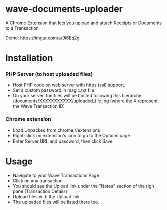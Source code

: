 # wave-documents-uploader
A Chrome Extension that lets you upload and attach Receipts or Documents to a Transaction

Demo: https://imgur.com/a/9i6Eq2g

# Installation
### PHP Server (to host uploaded files)
- Host PHP code on web server with https (ssl) support.
- Set a custom password in magic.txt file
- On your server, the files will be hosted following this hierarchy: /documents/XXXXXXXXXXX/uploaded_file.jpg (where the X represent the Wave Transaction ID)

### Chrome extension
- Load Unpacked from chrome://extensions
- Right-click on extension's icon to go to the Options page
- Enter Server URL and password, then click Save

# Usage
- Navigate to your Wave Transactions Page
- Click on any transaction
- You should see the Upload link under the "Notes" section of the righ pane (Transaction Details)
- Upload files with the Upload link
- The uploaded files will be listed there too.